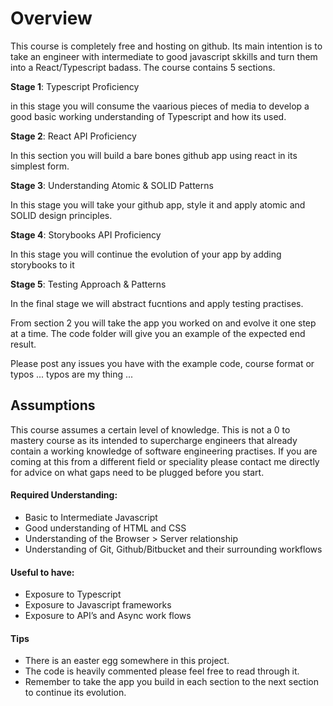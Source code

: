 # Overview

This course is completely free and hosting on github. Its main intention is to take an engineer with intermediate to good javascript skkills and turn them into a React/Typescript badass. The course contains 5 sections.

**Stage 1**: Typescript Proficiency

in this stage you will consume the vaarious pieces of media to develop a good basic working understanding of Typescript and how its used.

**Stage 2**: React API Proficiency

In this section you will build a bare bones github app using react in its simplest form.

**Stage 3**: Understanding Atomic & SOLID Patterns

In this stage you will take your github app, style it and apply atomic and SOLID design principles.

**Stage 4**: Storybooks API Proficiency

In this stage you will continue the evolution of your app by adding storybooks to it

**Stage 5**: Testing Approach & Patterns

In the final stage we will abstract fucntions and apply testing practises.


From section 2 you will take the app you worked on and evolve it one step at a time. The code folder will give you an example of the expected end result. 

Please post any issues you have with the example code, course format or typos ... typos are my thing ... 

## Assumptions

This course assumes a certain level of knowledge. This is not a 0 to mastery course as its intended to supercharge engineers that already contain a working knowledge of software engineering practises. If you are coming at this from a different field or speciality please contact me directly for advice on what gaps need to be plugged before you start. 

#### Required Understanding:

- Basic to Intermediate Javascript
- Good understanding of HTML and CSS
- Understanding of the Browser > Server relationship
- Understanding of Git, Github/Bitbucket and their surrounding workflows

#### Useful to have:

- Exposure to Typescript
- Exposure to Javascript frameworks
- Exposure to API’s and Async work flows

#### Tips
- There is an easter egg somewhere in this project. 
- The code is heavily commented please feel free to read through it. 
- Remember to take the app you build in each section to the next section to continue its evolution.
